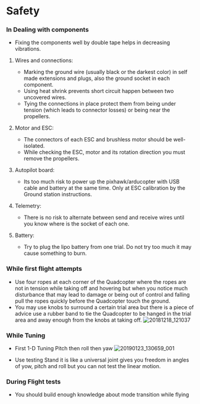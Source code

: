 ﻿# Safety 
### In Dealing with components 
-  Fixing the components well by double tape helps in decreasing vibrations.  
1) Wires and connections:
     - Marking the ground wire (usually black or the darkest color) in self made extensions and plugs, also the ground socket in each component.    
     - Using heat shrink prevents short circuit happen between two uncovered wires. 
     - Tying the connections in place protect them from being under tension (which leads to connector losses) or being near the propellers.

2) Motor and ESC:
    - The connectors of each ESC and brushless motor should be well-isolated.   
    - While checking the ESC, motor and its rotation direction you must remove the propellers.   

3) Autopilot board:
    - Its too much risk to power up the pixhawk/arducopter with USB cable and battery at the same time. Only at ESC calibration by the Ground station instructions.

4) Telemetry: 
    - There is no risk to alternate between send and receive wires until you know where is the socket of each one.

5) Battery: 
   - Try to plug the lipo battery from one trial. Do not try too much it may cause something to burn.

### While first flight attempts 
- Use four ropes at each corner of the Quadcopter where the ropes are not in tension while taking off and hovering but when you notice much disturbance that may lead to damage or being out of control and falling pull the ropes quickly before the Quadcopter touch the ground.
- You may use knobs to surround a certain trial area but there is a piece of advice use a rubber band to tie the Quadcopter to be hanged in the trial area and away enough from the knobs at taking off.
![20181218_121037](https://user-images.githubusercontent.com/52162099/61994276-3f3cee80-b079-11e9-9f45-63f7c937c36f.jpg)

### While Tuning 
- First 1-D Tuning Pitch then roll then yaw
![20190123_130659_001](https://user-images.githubusercontent.com/52162099/61994300-a65aa300-b079-11e9-9cc0-55a2c461f2d5.jpg)

- Use testing Stand it is like a universal joint gives you freedom in angles of yow, pitch and roll but you can not test the linear motion.  

### During Flight tests
- You should build enough knowledge about mode transition while flying
